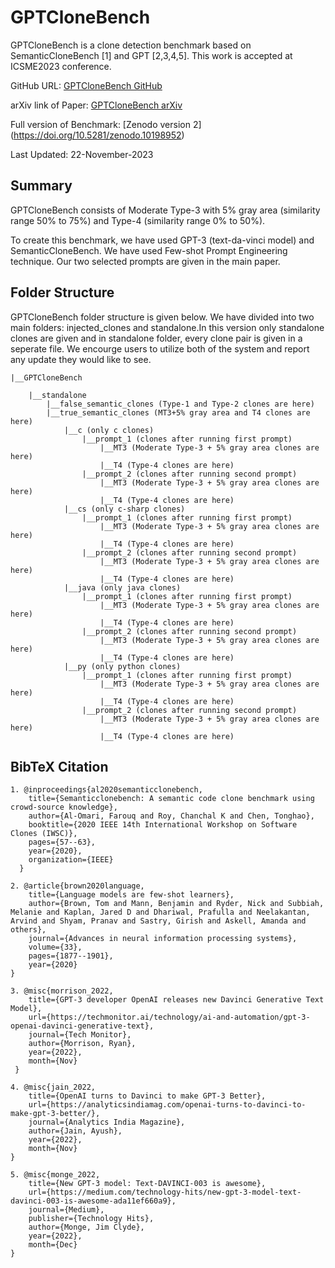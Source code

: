 # GPTCloneBench
GPTCloneBench is a clone detection benchmark based on SemanticCloneBench [1] and GPT [2,3,4,5]. This work is accepted at ICSME2023 conference.

GitHub URL: [GPTCloneBench GitHub](https://github.com/srlabUsask/GptCloneBench/)

arXiv link of Paper: [GPTCloneBench arXiv](https://arxiv.org/pdf/2308.13963.pdf)

Full version of Benchmark: [Zenodo version 2] (https://doi.org/10.5281/zenodo.10198952)

Last Updated: 22-November-2023

## Summary
GPTCloneBench consists of Moderate Type-3 with 5% gray area (similarity range 50% to 75%) and Type-4 (similarity range 0% to 50%).

To create this benchmark, we have used GPT-3 (text-da-vinci model) and SemanticCloneBench. We have used Few-shot Prompt Engineering technique. Our two selected prompts are given in the main paper.


## Folder Structure

GPTCloneBench folder structure is given below. We have divided into two main folders: injected_clones and standalone.In this version only standalone clones are given and in standalone folder, every clone pair is given in a seperate file. We encourge users to utilize both of the system and report any update they would like to see.

```
|__GPTCloneBench

    |__standalone
        |__false_semantic_clones (Type-1 and Type-2 clones are here)
        |__true_semantic_clones (MT3+5% gray area and T4 clones are here)
            |__c (only c clones)
                |__prompt_1 (clones after running first prompt)
                    |__MT3 (Moderate Type-3 + 5% gray area clones are here)
                    |__T4 (Type-4 clones are here)
                |__prompt_2 (clones after running second prompt)
                    |__MT3 (Moderate Type-3 + 5% gray area clones are here)
                    |__T4 (Type-4 clones are here)
            |__cs (only c-sharp clones)
                |__prompt_1 (clones after running first prompt)
                    |__MT3 (Moderate Type-3 + 5% gray area clones are here)
                    |__T4 (Type-4 clones are here)
                |__prompt_2 (clones after running second prompt)
                    |__MT3 (Moderate Type-3 + 5% gray area clones are here)
                    |__T4 (Type-4 clones are here)
            |__java (only java clones)
                |__prompt_1 (clones after running first prompt)
                    |__MT3 (Moderate Type-3 + 5% gray area clones are here)
                    |__T4 (Type-4 clones are here)
                |__prompt_2 (clones after running second prompt)
                    |__MT3 (Moderate Type-3 + 5% gray area clones are here)
                    |__T4 (Type-4 clones are here)
            |__py (only python clones)
                |__prompt_1 (clones after running first prompt)
                    |__MT3 (Moderate Type-3 + 5% gray area clones are here)
                    |__T4 (Type-4 clones are here)
                |__prompt_2 (clones after running second prompt)
                    |__MT3 (Moderate Type-3 + 5% gray area clones are here)
                    |__T4 (Type-4 clones are here)

```


## BibTeX Citation
```
1. @inproceedings{al2020semanticclonebench,
    title={Semanticclonebench: A semantic code clone benchmark using crowd-source knowledge},
    author={Al-Omari, Farouq and Roy, Chanchal K and Chen, Tonghao},
    booktitle={2020 IEEE 14th International Workshop on Software Clones (IWSC)},
    pages={57--63},
    year={2020},
    organization={IEEE}
  }

2. @article{brown2020language,
    title={Language models are few-shot learners},
    author={Brown, Tom and Mann, Benjamin and Ryder, Nick and Subbiah, Melanie and Kaplan, Jared D and Dhariwal, Prafulla and Neelakantan, Arvind and Shyam, Pranav and Sastry, Girish and Askell, Amanda and others},
    journal={Advances in neural information processing systems},
    volume={33},
    pages={1877--1901},
    year={2020}
}

3. @misc{morrison_2022, 
    title={GPT-3 developer OpenAI releases new Davinci Generative Text Model}, 
    url={https://techmonitor.ai/technology/ai-and-automation/gpt-3-openai-davinci-generative-text}, 
    journal={Tech Monitor}, 
    author={Morrison, Ryan}, 
    year={2022}, 
    month={Nov}
 }

4. @misc{jain_2022,
    title={OpenAI turns to Davinci to make GPT-3 Better},
    url={https://analyticsindiamag.com/openai-turns-to-davinci-to-make-gpt-3-better/},
    journal={Analytics India Magazine},
    author={Jain, Ayush},
    year={2022},
    month={Nov}
} 

5. @misc{monge_2022,
    title={New GPT-3 model: Text-DAVINCI-003 is awesome},
    url={https://medium.com/technology-hits/new-gpt-3-model-text-davinci-003-is-awesome-ada11ef660a9},
    journal={Medium},
    publisher={Technology Hits},
    author={Monge, Jim Clyde},
    year={2022},
    month={Dec}
} 
```